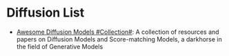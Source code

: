 # Diffusion List

- [Awesome Diffusion Models #Collection#](https://github.com/heejkoo/Awesome-Diffusion-Models#point-cloud): A collection of resources and papers on Diffusion Models and Score-matching Models, a darkhorse in the field of Generative Models
